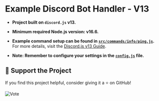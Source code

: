 # Example Discord Bot Handler - V13

- **Project built on `discord.js` v13.**
- **Minimum required Node.js version: v16.6.**
- **Example command setup can be found in [`src/commands/info/ping.js`](https://github.com/memte/ExampleBot/blob/v13/src/commands/info/ping.js).**  
  For more details, visit the [Discord.js v13 Guide](https://v13.discordjs.guide/interactions/slash-commands.html#options).
  
- **Note: Remember to configure your settings in the [`config.js`](https://github.com/memte/ExampleBot/blob/v13/src/config.js) file.**

## 🌟 Support the Project

If you find this project helpful, consider giving it a ⭐ on GitHub!

![Vote](https://user-images.githubusercontent.com/63320170/175336722-373eaf92-1454-4bce-b97c-e8a629c2628e.png)
